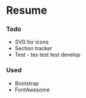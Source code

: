 # Resume

### Todo
* SVG for icons
* Section tracker
* Test - tes test test develop

### Used

* Bootstrap
* FontAwesome
